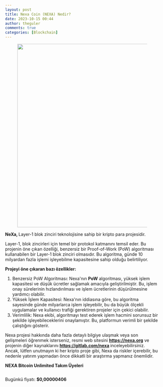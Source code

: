 ```yaml
---
layout: post
title: Nexa Coin (NEXA) Nedir?
date: 2023-10-15 00:44
author: theguler
comments: true
categories: [Blockchain]
---
```

<!-- wp:image {"id":9274,"width":"597px","height":"auto","sizeSlug":"large","linkDestination":"none"} -->
<figure class="wp-block-image size-large is-resized"><img src="https://farukguler.com/assets/post_images/nexa.webp?w=807" alt="" class="wp-image-9274" style="width:597px;height:auto" /></figure>
<!-- /wp:image -->

<!-- wp:paragraph -->
<p><strong>NeXa, </strong>Layer-1 blok zinciri teknolojisine sahip bir kripto para projesidir. </p>
<!-- /wp:paragraph -->

<!-- wp:paragraph -->
<p>Layer-1, blok zincirleri için temel bir protokol katmanını temsil eder. Bu projenin öne çıkan özelliği, benzersiz bir Proof-of-Work (PoW) algoritması kullanabilen bir Layer-1 blok zinciri olmasıdır. Bu algoritma, günde 10 milyardan fazla işlemi işleyebilme kapasitesine sahip olduğu belirtiliyor.</p>
<!-- /wp:paragraph -->

<!-- wp:paragraph -->
<p><strong>Projeyi öne çıkaran bazı özellikler:</strong></p>
<!-- /wp:paragraph -->

<!-- wp:list {"ordered":true} -->
<ol><!-- wp:list-item -->
<li>Benzersiz PoW Algoritması: Nexa'nın <strong>PoW</strong> algoritması, yüksek işlem kapasitesi ve düşük ücretler sağlamak amacıyla geliştirilmiştir. Bu, işlem onay sürelerinin hızlandırılması ve işlem ücretlerinin düşürülmesine yardımcı olabilir.</li>
<!-- /wp:list-item -->

<!-- wp:list-item -->
<li>Yüksek İşlem Kapasitesi: Nexa'nın iddiasına göre, bu algoritma sayesinde günde milyarlarca işlem işleyebilir, bu da büyük ölçekli uygulamalar ve kullanıcı trafiği gerektiren projeler için çekici olabilir.</li>
<!-- /wp:list-item -->

<!-- wp:list-item -->
<li>Verimlilik: Nexa ekibi, algoritmayı test ederek işlem hacmini sorunsuz bir şekilde işleyebileceklerini onaylamıştır. Bu, platformun verimli bir şekilde çalıştığını gösterir.</li>
<!-- /wp:list-item --></ol>
<!-- /wp:list -->

<!-- wp:paragraph -->
<p>Nexa projesi hakkında daha fazla detaylı bilgiye ulaşmak veya son gelişmeleri öğrenmek isterseniz, resmi web sitesini <strong><a href="https://nexa.org/" target="_blank" rel="noreferrer noopener">https://nexa.org</a></strong> ve projenin diğer kaynaklarını <strong><a href="https://gitlab.com/nexa" target="_blank" rel="noreferrer noopener">https://gitlab.com/nexa</a> </strong>inceleyebilirsiniz. Ancak, lütfen unutmayın ki her kripto proje gibi, Nexa da riskler içerebilir, bu nedenle yatırım yapmadan önce dikkatli bir araştırma yapmanız önemlidir.</p>
<!-- /wp:paragraph -->

<!-- wp:paragraph -->
<p><strong>NEXA Bitcoin Unlimited Takım Üyeleri</strong></p>
<!-- /wp:paragraph -->

<!-- wp:image {"id":9277,"sizeSlug":"large","linkDestination":"none"} -->
<figure class="wp-block-image size-large"><img src="https://farukguler.com/assets/post_images/nexa-bu-team.png?w=768" alt="" class="wp-image-9277" /></figure>
<!-- /wp:image -->

<!-- wp:paragraph -->
<p>Bugünkü fiyatı: <strong>$0,00000406</strong></p>
<!-- /wp:paragraph -->
